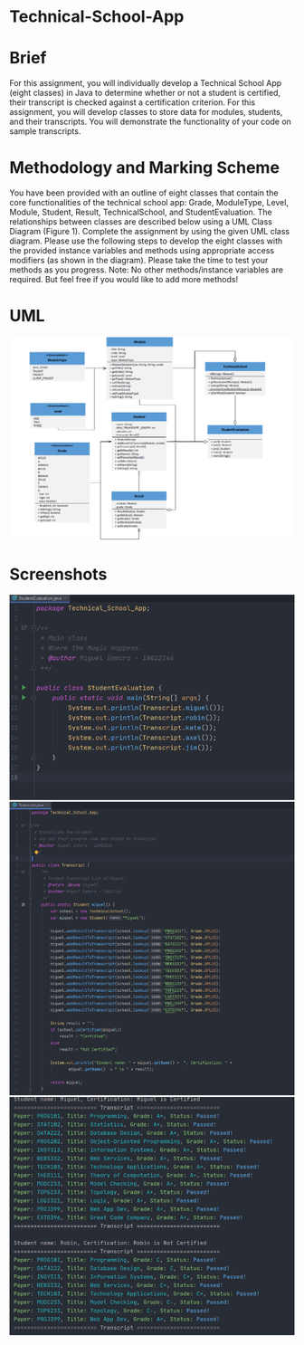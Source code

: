 # Technical-School-App

# Brief
For this assignment, you will individually develop a Technical School App (eight classes) in Java to determine whether or not a student is certified, their transcript is checked against a certification criterion. For this assignment, you will develop classes to store data for modules, students, and their transcripts. You will demonstrate the functionality of your code on sample transcripts.

# Methodology and Marking Scheme
You have been provided with an outline of eight classes that contain the core functionalities of the technical school app: Grade, ModuleType, Level, Module, Student, Result, TechnicalSchool, and StudentEvaluation. The relationships between classes are described below using a UML Class Diagram (Figure 1). Complete the assignment by using the given UML class diagram. Please use the following steps to develop the eight classes with the provided instance variables and methods using appropriate access modifiers (as shown in the diagram). Please take the time to test your methods as you progress.
Note: No other methods/instance variables are required. But feel free if you would like to add more methods!

# UML
![Image of UML Diagram](https://github.com/MiguelEmmara-ai/Technical-School-App/blob/master/screenshots/UML.png)

# Screenshots
![Screenshot 1](https://github.com/MiguelEmmara-ai/Technical-School-App/blob/master/screenshots/1.png)
![Screenshot 2](https://github.com/MiguelEmmara-ai/Technical-School-App/blob/master/screenshots/2.png)
![Screenshot 3](https://github.com/MiguelEmmara-ai/Technical-School-App/blob/master/screenshots/3.png)
